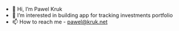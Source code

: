 - 👋 Hi, I’m Pawel Kruk
- 👀 I’m interested in building app for tracking investments portfolio
- 📫 How to reach me - pawel@kruk.net

<!---
pawelkruk/pawelkruk is a ✨ special ✨ repository because its `README.md` (this file) appears on your GitHub profile.
You can click the Preview link to take a look at your changes.
--->
